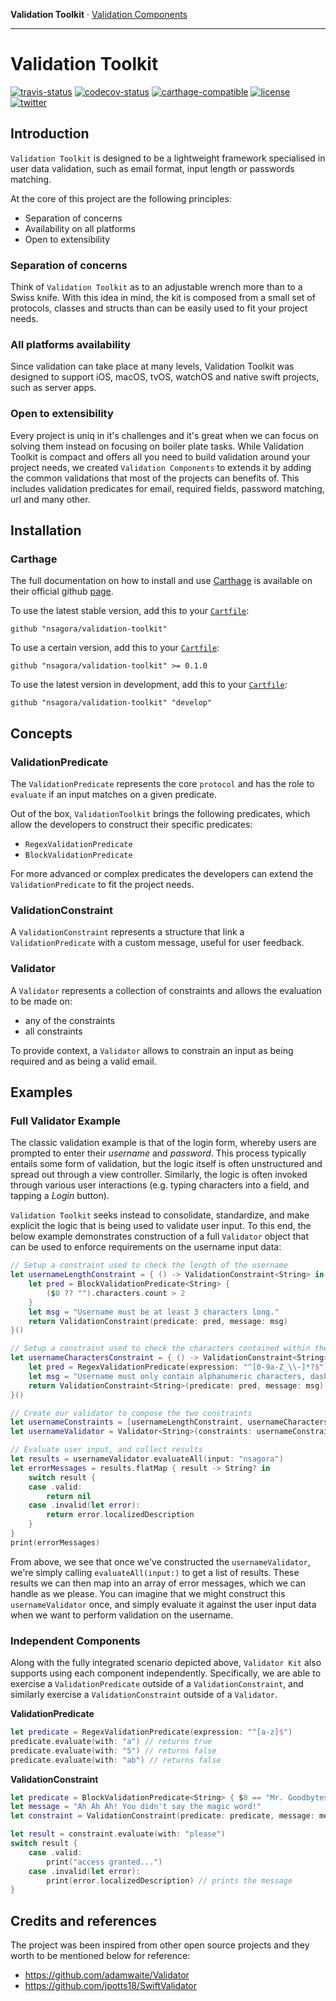 __Validation Toolkit__ · [Validation Components][validation-components]

[validation-toolkit]: https://github.com/nsagora/validation-toolkit
[validation-components]: https://github.com/nsagora/validation-components 

-------

# Validation Toolkit

[![travis-status]][travis-overview] [![codecov-status]][codecov-overview] [![carthage-compatible]][carthage-overview] [![license]][license-overview] [![twitter]][twitter-overview]

[license]: https://img.shields.io/badge/license-Apache%20License%202.0-blue.svg?style=flat
[license-overview]: http://choosealicense.com/licenses/apache-2.0/

[twitter]: https://img.shields.io/badge/twitter-%40nsgaora-blue.svg?style=flat
[twitter-overview]: https://twitter.com/nsagora

[travis-status]: https://travis-ci.org/nsagora/validation-toolkit.svg?branch=develop
[travis-overview]: https://travis-ci.org/nsagora/validation-toolkit

[codecov-status]: https://codecov.io/gh/nsagora/validation-toolkit/branch/develop/graph/badge.svg
[codecov-overview]: https://codecov.io/gh/nsagora/validation-toolkit 

[carthage-compatible]: https://img.shields.io/badge/carthage-compatible-4BC51D.svg?style=flat
[carthage-overview]: https://github.com/Carthage/Carthage

## Introduction

`Validation Toolkit` is designed to be a lightweight framework specialised in user data validation, such as email format, input length or passwords matching.

At the core of this project are the following principles:

- Separation of concerns
- Availability on all platforms 
- Open to extensibility

### Separation of concerns

Think of `Validation Toolkit` as to an adjustable wrench more than to a Swiss knife. 
With this idea in mind, the kit is composed from a small set of protocols, classes and structs than can be easily used to fit your project needs.

### All platforms availability

Since validation can take place at many levels, Validation Toolkit was designed to support iOS, macOS, tvOS, watchOS and native swift projects, such as server apps.

### Open to extensibility

Every project is uniq in it's challenges and it's great when we can focus on solving them instead on focusing on boiler plate tasks. 
While Validation Toolkit is compact and offers all you need to build validation around your project needs, we created `Validation Components` to extends it by adding the common validations that most of the projects can benefits of.
This includes validation predicates for email, required fields, password matching, url and many other.     

## Installation

### Carthage

The full documentation on how to install and use [Carthage][carthage] is available on their official github [page][carthage].

To use the latest stable version, add this to your [`Cartfile`][carthage-cartfile]:

``` 
github "nsagora/validation-toolkit" 
```

To use a certain version, add this to your [`Cartfile`][carthage-cartfile]:

``` 
github "nsagora/validation-toolkit" >= 0.1.0 
```

To use the latest version in development, add this to your [`Cartfile`][carthage-cartfile]:

``` 
github "nsagora/validation-toolkit" "develop" 
```

[carthage]: https://github.com/Carthage/Carthage
[carthage-cartfile]: https://github.com/Carthage/Carthage/blob/master/Documentation/Artifacts.md#cartfile

## Concepts

### ValidationPredicate

The `ValidationPredicate` represents the core `protocol` and has the role to `evaluate` if an input matches on a given predicate.

Out of the box, `ValidationToolkit` brings the following predicates, which allow the developers to construct their specific predicates:
- `RegexValidationPredicate`
- `BlockValidationPredicate`

For more advanced or complex predicates the developers can extend the `ValidationPredicate` to fit the project needs.

### ValidationConstraint

A `ValidationConstraint` represents a structure that link a `ValidationPredicate` with a custom message, useful for user feedback.

### Validator

A `Validator` represents a collection of constraints and allows the evaluation to be made on:
- any of the constraints
- all constraints

To provide context, a `Validator` allows to constrain an input as being required and as being a valid email.

## Examples

### Full Validator Example

The classic validation example is that of the login form, whereby users are prompted to enter their *username* and *password*. This process typically entails some form of validation, but the logic itself is often unstructured and spread out through a view controller. Similarly, the logic is often invoked through various user interactions (e.g. typing characters into a field, and tapping a *Login* button).

`Validation Toolkit` seeks instead to consolidate, standardize, and make explicit the logic that is being used to validate user input. To this end, the below example demonstrates construction of a full `Validator` object that can be used to enforce requirements on the username input data:

```swift
// Setup a constraint used to check the length of the username
let usernameLengthConstraint = { () -> ValidationConstraint<String> in
    let pred = BlockValidationPredicate<String> {
        ($0 ?? "").characters.count > 2
    }
    let msg = "Username must be at least 3 characters long."
    return ValidationConstraint(predicate: pred, message: msg)
}()

// Setup a constraint used to check the characters contained within the username
let usernameCharactersConstraint = { () -> ValidationConstraint<String> in 
    let pred = RegexValidationPredicate(expression: "^[0-9a-Z_\\-]*?$")
    let msg = "Username must only contain alphanumeric characters, dashes, and underscores."
    return ValidationConstraint<String>(predicate: pred, message: msg)
}()

// Create our validator to compose the two constraints
let usernameConstraints = [usernameLengthConstraint, usernameCharactersConstraint];
let usernameValidator = Validator<String>(constraints: usernameConstraints)

// Evaluate user input, and collect results
let results = usernameValidator.evaluateAll(input: "nsagora")
let errorMessages = results.flatMap { result -> String? in
    switch result {
    case .valid:
        return nil
    case .invalid(let error):
        return error.localizedDescription
    }
}
print(errorMessages)
```

From above, we see that once we've constructed the `usernameValidator`, we're simply calling `evaluateAll(input:)` to get a list of results. These results we can then map into an array of error messages, which we can handle as we please. You can imagine that we might construct this `usernameValidator` once, and simply evaluate it against the user input data when we want to perform validation on the username.

### Independent Components

Along with the fully integrated scenario depicted above, `Validator Kit` also supports using each component independently. Specifically, we are able to exercise a `ValidationPredicate` outside of a `ValidationConstraint`, and similarly exercise a `ValidationConstraint` outside of a `Validator`.

**ValidationPredicate**

```swift
let predicate = RegexValidationPredicate(expression: "^[a-z]$")
predicate.evaluate(with: "a") // returns true
predicate.evaluate(with: "5") // returns false
predicate.evaluate(with: "ab") // returns false
```

**ValidationConstraint**

```swift
let predicate = BlockValidationPredicate<String> { $0 == "Mr. Goodbytes" }
let message = "Ah Ah Ah! You didn't say the magic word!"
let constraint = ValidationConstraint(predicate: predicate, message: message)

let result = constraint.evaluate(with: "please")
switch result {
    case .valid:
        print("access granted...")
    case .invalid(let error):
        print(error.localizedDescription) // prints the message
}
```

## Credits and references

The project was been inspired from other open source projects and they worth to be mentioned below for reference:

- https://github.com/adamwaite/Validator
- https://github.com/jpotts18/SwiftValidator
